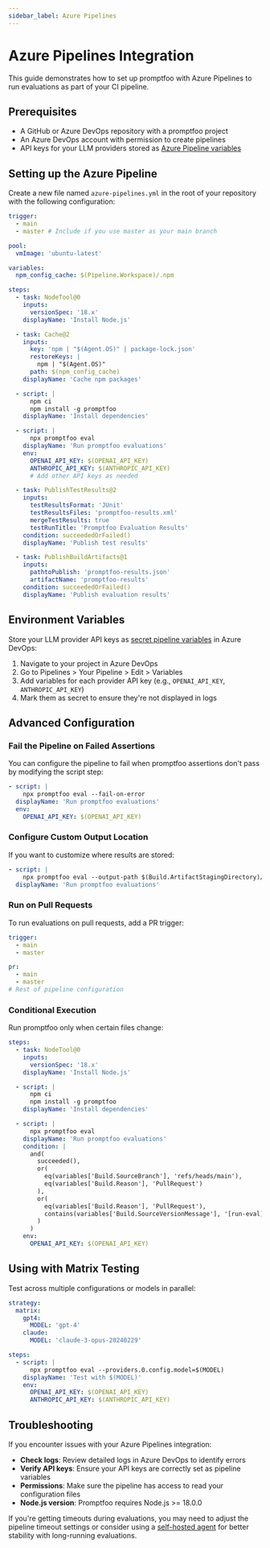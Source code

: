 ```yaml
---
sidebar_label: Azure Pipelines
---
```


# Azure Pipelines Integration

This guide demonstrates how to set up promptfoo with Azure Pipelines to run evaluations as part of your CI pipeline.

## Prerequisites

- A GitHub or Azure DevOps repository with a promptfoo project
- An Azure DevOps account with permission to create pipelines
- API keys for your LLM providers stored as [Azure Pipeline variables](https://learn.microsoft.com/en-us/azure/devops/pipelines/process/variables)

## Setting up the Azure Pipeline

Create a new file named `azure-pipelines.yml` in the root of your repository with the following configuration:

```yaml
trigger:
  - main
  - master # Include if you use master as your main branch

pool:
  vmImage: 'ubuntu-latest'

variables:
  npm_config_cache: $(Pipeline.Workspace)/.npm

steps:
  - task: NodeTool@0
    inputs:
      versionSpec: '18.x'
    displayName: 'Install Node.js'

  - task: Cache@2
    inputs:
      key: 'npm | "$(Agent.OS)" | package-lock.json'
      restoreKeys: |
        npm | "$(Agent.OS)"
      path: $(npm_config_cache)
    displayName: 'Cache npm packages'

  - script: |
      npm ci
      npm install -g promptfoo
    displayName: 'Install dependencies'

  - script: |
      npx promptfoo eval
    displayName: 'Run promptfoo evaluations'
    env:
      OPENAI_API_KEY: $(OPENAI_API_KEY)
      ANTHROPIC_API_KEY: $(ANTHROPIC_API_KEY)
      # Add other API keys as needed

  - task: PublishTestResults@2
    inputs:
      testResultsFormat: 'JUnit'
      testResultsFiles: 'promptfoo-results.xml'
      mergeTestResults: true
      testRunTitle: 'Promptfoo Evaluation Results'
    condition: succeededOrFailed()
    displayName: 'Publish test results'

  - task: PublishBuildArtifacts@1
    inputs:
      pathtoPublish: 'promptfoo-results.json'
      artifactName: 'promptfoo-results'
    condition: succeededOrFailed()
    displayName: 'Publish evaluation results'
```

## Environment Variables

Store your LLM provider API keys as [secret pipeline variables](https://learn.microsoft.com/en-us/azure/devops/pipelines/process/variables#secret-variables) in Azure DevOps:

1. Navigate to your project in Azure DevOps
2. Go to Pipelines > Your Pipeline > Edit > Variables
3. Add variables for each provider API key (e.g., `OPENAI_API_KEY`, `ANTHROPIC_API_KEY`)
4. Mark them as secret to ensure they're not displayed in logs

## Advanced Configuration

### Fail the Pipeline on Failed Assertions

You can configure the pipeline to fail when promptfoo assertions don't pass by modifying the script step:

```yaml
- script: |
    npx promptfoo eval --fail-on-error
  displayName: 'Run promptfoo evaluations'
  env:
    OPENAI_API_KEY: $(OPENAI_API_KEY)
```

### Configure Custom Output Location

If you want to customize where results are stored:

```yaml
- script: |
    npx promptfoo eval --output-path $(Build.ArtifactStagingDirectory)/promptfoo-results.json
  displayName: 'Run promptfoo evaluations'
```

### Run on Pull Requests

To run evaluations on pull requests, add a PR trigger:

```yaml
trigger:
  - main
  - master

pr:
  - main
  - master
# Rest of pipeline configuration
```

### Conditional Execution

Run promptfoo only when certain files change:

```yaml
steps:
  - task: NodeTool@0
    inputs:
      versionSpec: '18.x'
    displayName: 'Install Node.js'

  - script: |
      npm ci
      npm install -g promptfoo
    displayName: 'Install dependencies'

  - script: |
      npx promptfoo eval
    displayName: 'Run promptfoo evaluations'
    condition: |
      and(
        succeeded(),
        or(
          eq(variables['Build.SourceBranch'], 'refs/heads/main'),
          eq(variables['Build.Reason'], 'PullRequest')
        ),
        or(
          eq(variables['Build.Reason'], 'PullRequest'),
          contains(variables['Build.SourceVersionMessage'], '[run-eval]')
        )
      )
    env:
      OPENAI_API_KEY: $(OPENAI_API_KEY)
```

## Using with Matrix Testing

Test across multiple configurations or models in parallel:

```yaml
strategy:
  matrix:
    gpt4:
      MODEL: 'gpt-4'
    claude:
      MODEL: 'claude-3-opus-20240229'

steps:
  - script: |
      npx promptfoo eval --providers.0.config.model=$(MODEL)
    displayName: 'Test with $(MODEL)'
    env:
      OPENAI_API_KEY: $(OPENAI_API_KEY)
      ANTHROPIC_API_KEY: $(ANTHROPIC_API_KEY)
```

## Troubleshooting

If you encounter issues with your Azure Pipelines integration:

- **Check logs**: Review detailed logs in Azure DevOps to identify errors
- **Verify API keys**: Ensure your API keys are correctly set as pipeline variables
- **Permissions**: Make sure the pipeline has access to read your configuration files
- **Node.js version**: Promptfoo requires Node.js >= 18.0.0

If you're getting timeouts during evaluations, you may need to adjust the pipeline timeout settings or consider using a [self-hosted agent](https://learn.microsoft.com/en-us/azure/devops/pipelines/agents/agents) for better stability with long-running evaluations.

